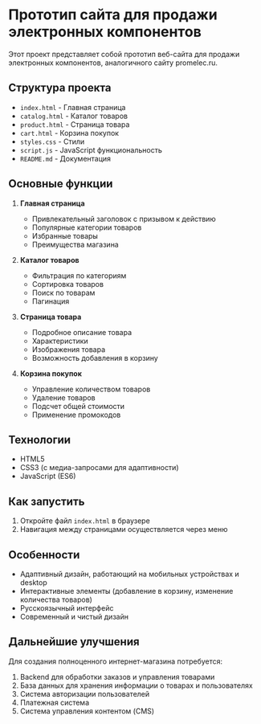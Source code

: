 # Прототип сайта для продажи электронных компонентов

Этот проект представляет собой прототип веб-сайта для продажи электронных компонентов, аналогичного сайту promelec.ru.

## Структура проекта

- `index.html` - Главная страница
- `catalog.html` - Каталог товаров
- `product.html` - Страница товара
- `cart.html` - Корзина покупок
- `styles.css` - Стили
- `script.js` - JavaScript функциональность
- `README.md` - Документация

## Основные функции

1. **Главная страница**
   - Привлекательный заголовок с призывом к действию
   - Популярные категории товаров
   - Избранные товары
   - Преимущества магазина

2. **Каталог товаров**
   - Фильтрация по категориям
   - Сортировка товаров
   - Поиск по товарам
   - Пагинация

3. **Страница товара**
   - Подробное описание товара
   - Характеристики
   - Изображения товара
   - Возможность добавления в корзину

4. **Корзина покупок**
   - Управление количеством товаров
   - Удаление товаров
   - Подсчет общей стоимости
   - Применение промокодов

## Технологии

- HTML5
- CSS3 (с медиа-запросами для адаптивности)
- JavaScript (ES6)

## Как запустить

1. Откройте файл `index.html` в браузере
2. Навигация между страницами осуществляется через меню

## Особенности

- Адаптивный дизайн, работающий на мобильных устройствах и desktop
- Интерактивные элементы (добавление в корзину, изменение количества товаров)
- Русскоязычный интерфейс
- Современный и чистый дизайн

## Дальнейшие улучшения

Для создания полноценного интернет-магазина потребуется:

1. Backend для обработки заказов и управления товарами
2. База данных для хранения информации о товарах и пользователях
3. Система авторизации пользователей
4. Платежная система
5. Система управления контентом (CMS)